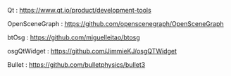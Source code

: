 Qt : https://www.qt.io/product/development-tools

OpenSceneGraph : https://github.com/openscenegraph/OpenSceneGraph

btOsg : https://github.com/miguelleitao/btosg

osgQtWidget : https://github.com/JimmieKJ/osgQTWidget

Bullet : https://github.com/bulletphysics/bullet3

